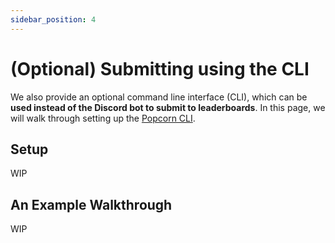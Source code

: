 ```yaml
---
sidebar_position: 4
---
```


# (Optional) Submitting using the CLI
We also provide an optional command line interface (CLI), which can be **used instead of the Discord bot to
submit to leaderboards**. In this page, we will walk through setting up the [Popcorn CLI](https://github.com/S1ro1/popcorn-cli).


## Setup
WIP


## An Example Walkthrough
WIP
